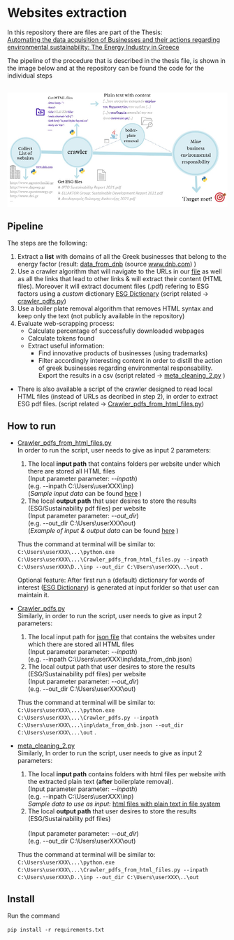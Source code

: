 # Websites extraction
In this repository there are files are part of the Thesis: <br>
[Automating the data acquisition of Businesses and their actions regarding environmental sustainability: The Energy Industry in Greece](content_for_user/Thesis_DI_CBorovilou.pdf)


The pipeline of the procedure that is described in the thesis file, is shown in the image below and at the repository can be found the code for the individual steps <br><br>
<!-- Parts of the data engineering process that is described in the thesis file,  written in Python & all together consist the pipeline of the procedure, are shown in the image below: -->
![Pipeline](content_for_user/pipeline.jpg)


## Pipeline
The steps are the following:
1. Extract a **list** with domains of all the Greek businesses that belong to the energy factor (result: [data_from_dnb](content_for_user/data_from_dnb.json)  (source www.dnb.com) )
2. Use a crawler algorithm that will navigate to the URLs in our [file](content_for_user/data_from_dnb.json) as well as all the links that lead to other links & will extract their content (HTML files). Moreover it will extract document files (.pdf) refering to ESG factors using a _custom_ dictionary  [ESG Dictionary](content_for_user/esg_dict.csv)
 (script related &rightarrow; [crawler_pdfs.py](venv_tst/Scripts/Crawler_pdfs.py))
3. Use a boiler plate removal algorithm that removes HTML syntax and keep only the text (not publicly available in the repository)
4. Evaluate web-scrapping process: 
    - Calculate percentage of successfully downloaded webpages
    - Calculate tokens found
    - Extract useful information:
        + Find innovative products of businesses (using trademarks)
        + Filter accordingly interesting content in order to distill the action of greek businesses regarding environmental responsability. <br> 
  Export the results in a csv (script related &rightarrow; [meta_cleaning_2.py](venv_tst/Scripts/meta_cleaning_2.py) )

* There is also available a script of the crawler designed to read local HTML files (instead of URLs as decribed in step 2), in order to extract ESG pdf files. (script related &rightarrow; [Crawler_pdfs_from_html_files.py](venv_tst/Scripts/Crawler_pdfs_from_html_files.py))

## How to run
- [Crawler_pdfs_from_html_files.py](venv_tst/Scripts/Crawler_pdfs_from_html_files.py)<br>
   In order to run the script, user needs to give as input 2 parameters: 
    1. The local **input path** that contains folders per website under which there are stored all HTML files <br>
        (Input parameter parameter: _--inpath_) <br> (e.g. --inpath C:\Users\userXXX\inp) <br> 
       (_Sample input data_ can be found [here](content_for_user/example%20with%20sample%20data%20(before%20run%20-%20no%20results).zip) )
    2. The local **output path** that user desires to store the results (ESG/Sustainability pdf files) per website <br>
       (Input parameter parameter: _--out_dir_) <br> (e.g. --out_dir C:\Users\userXXX\out) <br> 
       (_Example of input & output data_ can be found [here](content_for_user/example%20with%20sample%20data%20(after%20run%20-%20with%20results%20).zip) )
   
   Thus the command at terminal will be similar to: `C:\Users\userXXX\...\python.exe C:\Users\userXXX\...\Crawler_pdfs_from_html_files.py --inpath C:\Users\userXXX\D..\inp --out_dir C:\Users\userXXX\..\out` .
   
   Optional feature:
After first run a (default) dictionary for words of interest ([ESG Dictionary](content_for_user/esg_dict.csv)) is generated at input forlder so that user can maintain it. 

- [Crawler_pdfs.py](venv_tst/Scripts/Crawler_pdfs.py) <br>
  Similarly, in order to run the script, user needs to give as input 2 parameters: 
    1. The local input path for [json file](content_for_user/data_from_dnb.json) that contains the websites under which there are stored all HTML files <br>
       (Input parameter parameter: _--inpath_) <br> (e.g. --inpath C:\Users\userXXX\inp\data_from_dnb.json) <br> 
    2. The local output path that user desires to store the results (ESG/Sustainability pdf files) per website <br>
       (Input parameter parameter: _--out_dir_) <br> (e.g. --out_dir C:\Users\userXXX\out) 
   
    Thus the command at terminal will be similar to: `C:\Users\userXXX\...\python.exe C:\Users\userXXX\...\Crawler_pdfs.py --inpath C:\Users\userXXX\...\inp\data_from_dnb.json --out_dir C:\Users\userXXX\...\out` .

- [meta_cleaning_2.py](venv_tst/Scripts/meta_cleaning_2.py)<br>
  Similarly, In order to run the script, user needs to give as input 2 parameters: 
    1. The local **input path** contains folders with html files per website with the extracted plain text (**after** boilerplate removal).
    <br>(Input parameter parameter: _--inpath_) <br> (e.g. --inpath C:\Users\userXXX\inp) <br> 
   _Sample data to use as input:_ [html files with plain text in file system](content_for_user/sample_input_plain_text_html.zip)
    2. The local **output path** that user desires to store the results (ESG/Sustainability pdf files)<br>  
       (Input parameter parameter: _--out_dir_) <br> (e.g. --out_dir C:\Users\userXXX\out) <br>
          
    Thus the command at terminal will be similar to: `C:\Users\userXXX\...\python.exe C:\Users\userXXX\...\Crawler_pdfs_from_html_files.py --inpath C:\Users\userXXX\D..\inp --out_dir C:\Users\userXXX\..\out`
   

## Install 

Run the command

`pip install -r requirements.txt`
<!-- 
## Requirements

- Jupyter Notebooks
- Numpy
- Pandas
- Matplotlib
- Seaborn
- Scipy
- Scikit-learn -->

<!-- ## Usage

Within the `notebooks` folder, there are two notebooks, they should be run in the following order:

1. `1_visulizing.ipynb`: Exploratory data analysis, cleaning and visualization.
2. `2_modeling.ipynb`: Feature engineering, preprocessing, ML Modeling and evaluation

I have put the `life_expectancy.csv` file containing the dataset in the `data` folder, and put it in the `.gitignore` file to avoid uploading it to GitHub, however, you can download it from the Kaggle link above. -->

